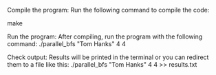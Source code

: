 Compile the program:
Run the following command to compile the code:

make

Run the program:
After compiling, run the program with the following command:
./parallel_bfs "Tom Hanks" 4 4

Check output:
Results will be printed in the terminal or you can redirect them to a file like this:
./parallel_bfs "Tom Hanks" 4 4 >> results.txt

